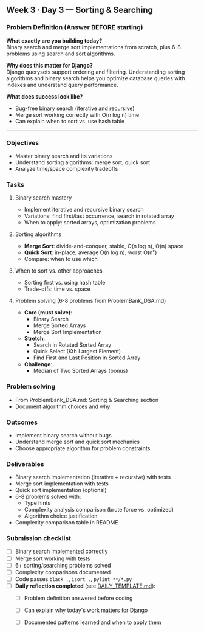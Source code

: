 ## Week 3 · Day 3 — Sorting & Searching

### Problem Definition (Answer BEFORE starting)
**What exactly are you building today?**  
Binary search and merge sort implementations from scratch, plus 6-8 problems using search and sort algorithms.

**Why does this matter for Django?**  
Django querysets support ordering and filtering. Understanding sorting algorithms and binary search helps you optimize database queries with indexes and understand query performance.

**What does success look like?**  
- Bug-free binary search (iterative and recursive)
- Merge sort working correctly with O(n log n) time
- Can explain when to sort vs. use hash table

---

### Objectives
- Master binary search and its variations
- Understand sorting algorithms: merge sort, quick sort
- Analyze time/space complexity tradeoffs

### Tasks
1) Binary search mastery
   - Implement iterative and recursive binary search
   - Variations: find first/last occurrence, search in rotated array
   - When to apply: sorted arrays, optimization problems

2) Sorting algorithms
   - **Merge Sort**: divide-and-conquer, stable, O(n log n), O(n) space
   - **Quick Sort**: in-place, average O(n log n), worst O(n²)
   - Compare: when to use which

3) When to sort vs. other approaches
   - Sorting first vs. using hash table
   - Trade-offs: time vs. space

4) Problem solving (6-8 problems from ProblemBank_DSA.md)
   - **Core (must solve)**:
     - Binary Search
     - Merge Sorted Arrays
     - Merge Sort Implementation
   - **Stretch**:
     - Search in Rotated Sorted Array
     - Quick Select (Kth Largest Element)
     - Find First and Last Position in Sorted Array
   - **Challenge**:
     - Median of Two Sorted Arrays (bonus)

### Problem solving
- From ProblemBank_DSA.md: Sorting & Searching section
- Document algorithm choices and why

### Outcomes
- Implement binary search without bugs
- Understand merge sort and quick sort mechanics
- Choose appropriate algorithm for problem constraints

### Deliverables
- Binary search implementation (iterative + recursive) with tests
- Merge sort implementation with tests
- Quick sort implementation (optional)
- 6-8 problems solved with:
  - Type hints
  - Complexity analysis comparison (brute force vs. optimized)
  - Algorithm choice justification
- Complexity comparison table in README

### Submission checklist
- [ ] Binary search implemented correctly
- [ ] Merge sort working with tests
- [ ] 6+ sorting/searching problems solved
- [ ] Complexity comparisons documented
- [ ] Code passes `black .`, `isort .`, `pylint **/*.py`
- [ ] **Daily reflection completed** (see [DAILY_TEMPLATE.md](../../DAILY_TEMPLATE.md)):
  - [ ] Problem definition answered before coding
  - [ ] Can explain why today's work matters for Django
  - [ ] Documented patterns learned and when to apply them



